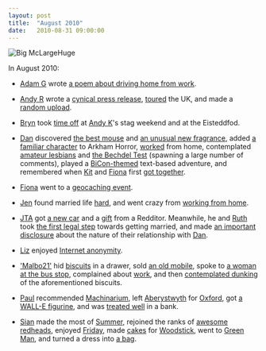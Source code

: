 ```yaml
---
layout: post
title:  "August 2010"
date:   2010-08-31 09:00:00
---
```


![Big McLargeHuge](http://www.scatmania.org/wp-content/uploads/2010/07/Big-McLargehuge-Investigator.jpg)

In August 2010:

* [Adam G][adam-g] wrote [a poem about driving home from work](http://adrokspoems.wordpress.com/2010/08/31/commuter-says-no/).

* [Andy R][andy-r] wrote a [cynical press release](http://paganwandererlu.wordpress.com/2010/08/03/music-writer-new-band/), [toured](http://paganwandererlu.wordpress.com/2010/08/26/shows/) the UK, and made a [random upload](http://paganwandererlu.wordpress.com/2010/08/31/dearlove/).

* [Bryn][bryn] took [time off](http://randomlyevil.org.uk/2010/08/07/amser-bant-time-off/) at [Andy K][andy-k]'s stag weekend and at the Eisteddfod.

* [Dan][dan] discovered [the best mouse](http://www.scatmania.org/2010/08/02/the-best-mouse-in-the-world/) and [an unusual new fragrance](http://www.scatmania.org/2010/08/03/vulva/), added [a familiar character](http://www.scatmania.org/2010/08/05/the-game-disbalancer/) to Arkham Horror, [worked](http://www.scatmania.org/2010/08/10/working-from-home/) from home, contemplated [amateur lesbians](http://www.scatmania.org/2010/08/12/amateur-lesbians/) and [the Bechdel Test](http://www.scatmania.org/2010/08/19/women-in-movies/) (spawning a large number of comments), played a [BiCon-themed](http://www.scatmania.org/2010/08/26/bicon-the-game/) text-based adventure, and remembered when [Kit][kit] and [Fiona][fiona] first [got together](http://www.scatmania.org/2010/08/30/on-this-day-2/).

* [Fiona][fiona] went to a [geocaching event](http://fionafish.livejournal.com/43588.html).

* [Jen][jen] found married life [hard](http://scleip.livejournal.com/59014.html), and went crazy from [working from home](http://scleip.livejournal.com/59294.html).

* [JTA][jta] got [a new car](http://blog.electricquaker.co.uk/2010/08/04/et-in-perpetuum-ave-et-vale/) and a [gift](http://blog.electricquaker.co.uk/2010/08/12/arbitrary-day-how-i-got-a-present-after-all/) from a Redditor. Meanwhile, he and [Ruth][ruth] took [the first legal step](http://www.r-jta.info/blog/2010/08/the-first-legal-step/) towards getting married, and made [an important disclosure](http://www.r-jta.info/blog/2010/08/the-disclosure/) about the nature of their relationship with [Dan][dan].

* [Liz][liz] enjoyed [Internet anonymity](http://norasdollhouse.livejournal.com/108514.html).

* ['Malbo21'][malbo21] hid [biscuits](http://malbo21.wordpress.com/2010/08/02/biscuitiquette/) in a drawer, sold [an old mobile](http://malbo21.wordpress.com/2010/08/04/mazuma-mobile/), spoke to [a woman at the bus stop](http://malbo21.wordpress.com/2010/08/05/bus-stop-interaction/), complained about [work](http://malbo21.wordpress.com/2010/08/09/74/), and then [contemplated dunking](http://malbo21.wordpress.com/2010/08/12/freudian-biscuit-sabotage/) of the aforementioned biscuits.

* [Paul][paul] recommended [Machinarium](http://blog.pacifist.co.uk/2010/08/09/machinarium/), left [Aberystwyth](http://blog.pacifist.co.uk/2010/08/21/leaving-town/) for [Oxford](http://blog.pacifist.co.uk/2010/08/28/touchdown/), got [a WALL-E figurine](http://blog.pacifist.co.uk/2010/08/29/squee/), and was [treated well](http://blog.pacifist.co.uk/2010/08/31/business-class/) in a bank.

* [Sian][sian] made the most of [Summer](http://elgingerbread.wordpress.com/2010/08/01/summer/), rejoined the ranks of [awesome redheads](http://elgingerbread.wordpress.com/2010/08/04/the-gingerbread/), enjoyed [Friday](http://elgingerbread.wordpress.com/2010/08/06/til-f/), made [cakes](http://elgingerbread.wordpress.com/2010/08/11/take-the-rocky-road/) for [Woodstick](http://elgingerbread.wordpress.com/2010/08/09/woodstick-3-0/), went to [Green Man](http://elgingerbread.wordpress.com/2010/08/24/green-man-2010/), and turned a dress into [a bag](http://elgingerbread.wordpress.com/2010/08/28/oopcycling/).


[adam-g]:  http://strokeyadam.livejournal.com/
[adam-w]:  http://www.ad-space.org.uk/
[andy-k]:  http://theguidemark3.livejournal.com/
[andy-r]:  http://selfdoubtgun.wordpress.com/
[beth]:    http://littlegreenbeth.livejournal.com/
[bryn]:    http://randomlyevil.org.uk/
[claire]:  http://nowebsite.co.uk/blog/
[dan]:     http://www.scatmania.org/
[ele]:     http://ele-is-crazy.livejournal.com/
[fiona]:   http://fionafish.wordpress.com/
[hayley]:  http://leelee1983.livejournal.com/
[jen]:     http://scleip.livejournal.com/
[jimmy]:   http://vikingjim.livejournal.com/
[jta]:     http://blog.electricquaker.co.uk/
[kit]:     http://reaperkit.wordpress.com/
[liz]:     http://norasdollhouse.livejournal.com/
[malbo21]: http://malbo21.wordpress.com/
[matt-p]:  http://myzelik.livejournal.com/
[matt-r]:  http://matt-inthe-hat.livejournal.com/
[paul]:    http://blog.pacifist.co.uk/
[penny]:   http://thepennyfaerie.livejournal.com/
[pete]:    http://loonybin345.livejournal.com/
[rory]:    http://razinaber.livejournal.com/
[ruth]:    http://fleeblewidget.co.uk/
[sarah]:   http://starlight-sarah.livejournal.com/
[sian]:    http://elgingerbread.wordpress.com/
